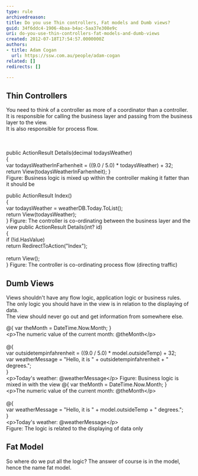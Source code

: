 ```yaml
---
type: rule
archivedreason: 
title: Do you use Thin controllers, Fat models and Dumb views?
guid: 34f6ddc4-1906-4baa-b4ac-5aa37e308e9c
uri: do-you-use-thin-controllers-fat-models-and-dumb-views
created: 2012-07-18T17:54:57.0000000Z
authors:
- title: Adam Cogan
  url: https://ssw.com.au/people/adam-cogan
related: []
redirects: []

---
```



<h2>Thin Controllers</h2>
<p>You need to think of a controller as more of a coordinator than a controller. <br>It is responsible for calling the business layer and passing from the business layer to the view.
<br>It is also responsible for process flow.</p>

<br><excerpt class='endintro'></excerpt><br>
<span class="ms-rteCustom-CodeArea">
public ActionResult Details(decimal todaysWeather)<br>
&#123;<br>
    var todaysWeatherInFarhenheit = ((9.0 / 5.0) * todaysWeather) + 32;<br>
    return View(todaysWeatherInFarhenheit);
 &#125;<br>
</span>
<span class="ms-rteCustom-FigureBad">Figure&#58; Business logic is mixed up within the controller making it fatter than it should be</span>

<span class="ms-rteCustom-CodeArea">
public ActionResult Index()<br>
&#123;<br>
    var todaysWeather = weatherDB.Today.ToList();<br>
    return View(todaysWeather);<br>
 &#125;
</span>
<span class="ms-rteCustom-FigureGood">Figure&#58; The controller is co-ordinating between the business layer and the view</span>

<span class="ms-rteCustom-CodeArea">
public ActionResult Details(int? id)<br>
 &#123;<br>
   if (!id.HasValue)<br>
         return RedirectToAction(&quot;Index&quot;);<br>
<br>
   return View();<br>
 &#125;
</span>
<span class="ms-rteCustom-FigureGood">Figure&#58; The controller is co-ordinating process flow (directing traffic)</span>

<h2>Dumb Views</h2>
<p>Views shouldn't have any flow logic, application logic or business rules.<br>The only logic you should have in the view is in relation to the displaying of data.<br>The view should never go out and get information from somewhere else.</p>

<span class="ms-rteCustom-CodeArea">
@&#123; var theMonth = DateTime.Now.Month; &#125;<br>
&lt;p&gt;The numeric value of the current month&#58; @theMonth&lt;/p&gt;<br>
<br>
@&#123;<br>
    var outsidetempinfahrenheit = ((9.0 / 5.0) * model.outsideTemp) + 32;<br>
    var weatherMessage = &quot;Hello, it is &quot; + outsidetempinfahrenheit + &quot; <br>degrees.&quot;;<br>
&#125;<br>
&lt;p&gt;Today's weather&#58; @weatherMessage&lt;/p&gt;
</span>
<span class="ms-rteCustom-FigureBad">Figure&#58; Business logic is mixed in with the view</span>

<span class="ms-rteCustom-CodeArea">
@&#123; var theMonth = DateTime.Now.Month; &#125;<br>
&lt;p&gt;The numeric value of the current month&#58; @theMonth&lt;/p&gt;<br>
<br>
@&#123;<br>
    var weatherMessage = &quot;Hello, it is &quot; + model.outsideTemp + &quot; degrees.&quot;;<br>
&#125;<br>
&lt;p&gt;Today's weather&#58; @weatherMessage&lt;/p&gt;<br>
</span>
<span class="ms-rteCustom-FigureGood">Figure&#58; The logic is related to the displaying of data only</span>

<h2>Fat Model</h2>
<p>So where do we put all the logic? The answer of course is in the model, hence the name fat model.</p>



